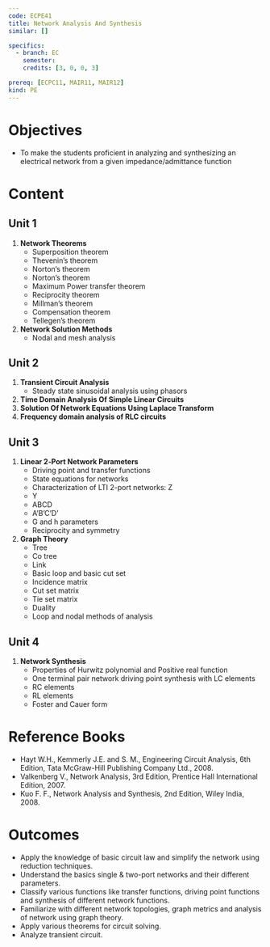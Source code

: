 ```yaml
---
code: ECPE41
title: Network Analysis And Synthesis
similar: []

specifics:
  - branch: EC
    semester: 
    credits: [3, 0, 0, 3]

prereq: [ECPC11, MAIR11, MAIR12]
kind: PE
---
```


# Objectives

- To make the students proficient in analyzing and synthesizing an electrical network from a given impedance/admittance function

# Content

## Unit 1

1. **Network Theorems**
   - Superposition theorem
   - Thevenin’s theorem
   - Norton’s theorem
   - Norton’s theorem
   - Maximum Power transfer theorem
   - Reciprocity theorem
   - Millman’s theorem
   - Compensation theorem
   - Tellegen’s theorem
2. **Network Solution Methods**
   - Nodal and mesh analysis

## Unit 2

1. **Transient Circuit Analysis**
   - Steady state sinusoidal analysis using phasors
2. **Time Domain Analysis Of Simple Linear Circuits**
3. **Solution Of Network Equations Using Laplace Transform**
4. **Frequency domain analysis of RLC circuits**

## Unit 3

1. **Linear 2‐Port Network Parameters**
   - Driving point and transfer functions
   - State equations for networks
   - Characterization of LTI 2-port networks: Z
   - Y
   - ABCD
   - A’B’C’D’
   - G and h parameters
   - Reciprocity and symmetry
2. **Graph Theory**
   - Tree
   - Co tree
   - Link
   - Basic loop and basic cut set
   - Incidence matrix
   - Cut set matrix
   - Tie set matrix
   - Duality
   - Loop and nodal methods of analysis

## Unit 4

1. **Network Synthesis**
   - Properties of Hurwitz polynomial and Positive real function
   - One terminal pair network driving point synthesis with LC elements
   - RC elements
   - RL elements
   - Foster and Cauer form

# Reference Books

- Hayt W.H., Kemmerly J.E. and S. M., Engineering Circuit Analysis, 6th Edition, Tata McGraw-Hill Publishing Company Ltd., 2008.
- Valkenberg V., Network Analysis, 3rd Edition, Prentice Hall International Edition, 2007.
- Kuo F. F., Network Analysis and Synthesis, 2nd Edition, Wiley India, 2008.

# Outcomes

- Apply the knowledge of basic circuit law and simplify the network using reduction techniques.
- Understand the basics single & two-port networks and their different parameters.
- Classify various functions like transfer functions, driving point functions and synthesis of different network functions.
- Familiarize with different network topologies, graph metrics and analysis of network using graph theory.
- Apply various theorems for circuit solving.
- Analyze transient circuit.
